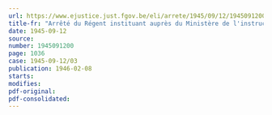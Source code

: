 ```yaml
---
url: https://www.ejustice.just.fgov.be/eli/arrete/1945/09/12/1945091200/justel
title-fr: "Arrêté du Régent instituant auprès du Ministère de l'instruction publique, à titre temporaire, un Service de la protection du patrimoine culturel"
date: 1945-09-12
source:
number: 1945091200
page: 1036
case: 1945-09-12/03
publication: 1946-02-08
starts:
modifies:
pdf-original:
pdf-consolidated:
---
```


